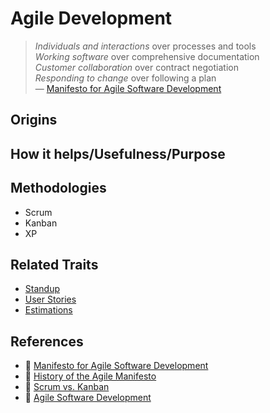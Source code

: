 # Agile Development

> _Individuals and interactions_ over processes and tools  
> _Working software_ over comprehensive documentation  
> _Customer collaboration_ over contract negotiation  
> _Responding to change_ over following a plan  
> — [Manifesto for Agile Software Development](http://agilemanifesto.org/)

## Origins

## How it helps/Usefulness/Purpose

## Methodologies

* Scrum
* Kanban
* XP

## Related Traits

* [Standup](standup.md)
* [User Stories](writing-user-stories.md)
* [Estimations](estimations.md)

## References

* 📝 [Manifesto for Agile Software Development](http://agilemanifesto.org/principles.html)
* 📝 [History of the Agile Manifesto](http://agilemanifesto.org/history.html)
* 📝 [Scrum vs. Kanban](https://medium.com/@thorbjorn.sigberg/scrum-vs-kanban-c73dc70e8eef)
* 📓 [Agile Software Development](https://www.martinfowler.com/agile.html)

